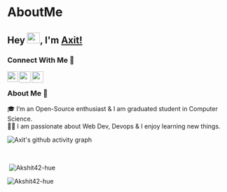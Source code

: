 # AboutMe

## Hey <img src="https://github.com/TheDudeThatCode/TheDudeThatCode/blob/master/Assets/Hi.gif" width="29px" height="25px">, I'm [Axit!](https://github.com/Akshit42-hue) 


### Connect With Me 🚀
<a href="https://www.linkedin.com/in/axit-patel-7a33a11a4/">
  <img align="left" width="24px" src="https://cdn.jsdelivr.net/npm/simple-icons@v3/icons/linkedin.svg"  />
</a>
<a href="https://twitter.com/patelakshit2000">
  <img align="left" width="26px" src="https://cdn.jsdelivr.net/npm/simple-icons@v3/icons/twitter.svg" />
</a>
<a href="mailto:patelakshit2025@gmail.com">
  <img align="left" width="26px" src="https://cdn.jsdelivr.net/npm/simple-icons@v3/icons/gmail.svg" />
</a>

<br />

### About Me 🚀
🎓 I’m an Open-Source enthusiast &  I am graduated student in Computer Science. </br>
👨‍💻  I am passionate about  Web Dev, Devops & I enjoy learning new things. </br>



![Axit's github activity graph](https://activity-graph.herokuapp.com/graph?username=Akshit42-hue&theme=redical)

<br />
<p>&nbsp;<img align="center" src="https://github-readme-stats.vercel.app/api?username=Akshit42-hue&show_icons=true&locale=en" alt="Akshit42-hue" /></p>

<p><img align="center" src="https://github-readme-streak-stats.herokuapp.com/?user=Akshit42-hue" alt="Akshit42-hue" /></p>

